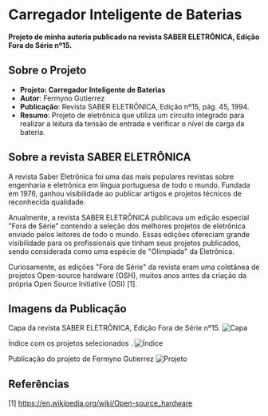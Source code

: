 # Carregador Inteligente de Baterias

**Projeto de minha autoria publicado na revista SABER ELETRÔNICA, Edição Fora de Série nº15.** 
<br>  

## Sobre o Projeto

* **Projeto: Carregador Inteligente de Baterias**
* **Autor**: Fermyno Gutierrez
* **Publicação**: Revista SABER ELETRÔNICA, Edição nº15, pág. 45, 1994.
* **Resumo**: Projeto de eletrônica que utiliza um circuito integrado para realizar a leitura da tensão de entrada e verificar o nível de carga da bateria.

## Sobre a revista SABER ELETRÔNICA

A revista Saber Eletrônica foi uma das mais populares revistas sobre engenharia e eletrônica em língua portuguesa de todo o mundo. Fundada em 1976, ganhou visibilidade ao publicar artigos e projetos técnicos de reconhecida qualidade.

Anualmente, a revista SABER ELETRÔNICA publicava um edição especial "Fora de Série" contendo a seleção dos melhores projetos de eletrônica enviado pelos leitores de todo o mundo. Essas edições ofereciam grande visibilidade para os profissionais que tinham seus projetos publicados, sendo considerada como uma espécie de "Olimpíada" da Eletrônica.

Curiosamente, as edições "Fora de Série" da revista eram uma coletânea de projetos Open-source hardware (OSH), muitos anos antes da criação da própria Open Source Initiative (OSI) [1].

## Imagens da Publicação

Capa da revista SABER ELETRÔNICA, Edição Fora de Série nº15.
![Capa](src/rse-01-capa.png)

Índice com os projetos selecionados .
![Índice](src/rse-02-indice.png)

Publicação do projeto de Fermyno Gutierrez
![Projeto](src/rse-03-projeto.png)

## Referências
[1] https://en.wikipedia.org/wiki/Open-source_hardware 
